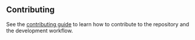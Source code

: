 ## Contributing

See the [contributing guide](https://tokenstreet-tech.github.io/react-native-idnow-videoident/docs/contributing) to learn how to contribute to the repository and the development workflow.
